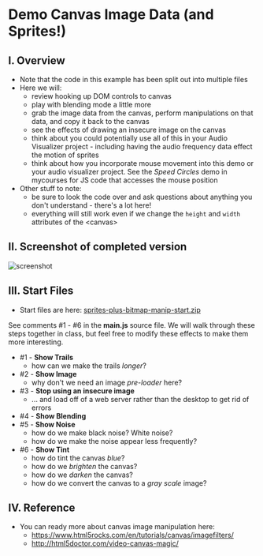 # Demo Canvas Image Data (and Sprites!)

## I. Overview
- Note that the code in this example has been split out into multiple files
- Here we will:
  - review hooking up DOM controls to canvas
  - play with blending mode a little more
  - grab the image data from the canvas, perform manipulations on that data, and copy it back to the canvas
  - see the effects of drawing an insecure image on the canvas 
  - think about you could potentially use all of this in your Audio Visualizer project - including having the audio frequency data effect the motion of sprites
  - think about how you incorporate mouse movement into this demo or your audio visualizer project. See the *Speed Circles* demo in mycourses for JS code that accesses the mouse position
- Other stuff to note:
  - be sure to look the code over and ask questions about anything you don't understand - there's a lot here!
  - everything will still work even if we change the `height` and `width` attributes of the &lt;canvas>

## II. Screenshot of completed version

![screenshot](./_images/demo-canvas-image-data.jpg)

## III. Start Files

- Start files are here:  [sprites-plus-bitmap-manip-start.zip](_files/sprites-plus-bitmap-manip-start.zip)

See comments #1 - #6 in the **main.js** source file. We will walk through these steps together in class, but feel free to modify these effects to make them more interesting.
- #1  - **Show Trails**
  - how can we make the trails *longer*?
- #2  - **Show Image**
  - why don't we need an image *pre-loader* here?
- #3 - **Stop using an insecure image**
  - ... and load off of a web server rather than the desktop to get rid of errors
- #4  - **Show Blending**
- #5  - **Show Noise**
  - how do we make black noise? White noise?
  - how do we make the noise appear less frequently?
- #6  - **Show Tint**
  - how do tint the canvas *blue*?
  - how do we *brighten* the canvas?
  - how do we *darken* the canvas?
  - how do we convert the canvas to a *gray scale* image?

## IV. Reference
- You can ready more about canvas image manipulation here:
  - https://www.html5rocks.com/en/tutorials/canvas/imagefilters/
  - http://html5doctor.com/video-canvas-magic/




